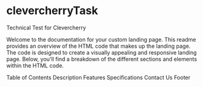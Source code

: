 # clevercherryTask
Technical Test for Clevercherry

Welcome to the documentation for your custom landing page. This readme provides an overview of the HTML code that makes up the landing page. The code is designed to create a visually appealing and responsive landing page. Below, you'll find a breakdown of the different sections and elements within the HTML code.

Table of Contents
Description
Features
Specifications
Contact Us
Footer
